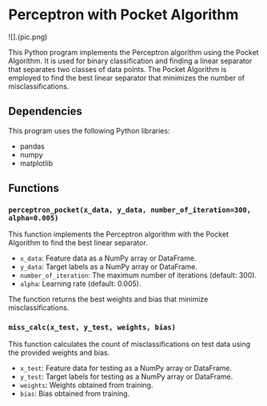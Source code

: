 # Perceptron with Pocket Algorithm

![].(pic.png)

This Python program implements the Perceptron algorithm using the Pocket Algorithm. It is used for binary classification and finding a linear separator that separates two classes of data points. The Pocket Algorithm is employed to find the best linear separator that minimizes the number of misclassifications.

## Dependencies

This program uses the following Python libraries:

- pandas
- numpy
- matplotlib

## Functions

### `perceptron_pocket(x_data, y_data, number_of_iteration=300, alpha=0.005)`

This function implements the Perceptron algorithm with the Pocket Algorithm to find the best linear separator.

- `x_data`: Feature data as a NumPy array or DataFrame.
- `y_data`: Target labels as a NumPy array or DataFrame.
- `number_of_iteration`: The maximum number of iterations (default: 300).
- `alpha`: Learning rate (default: 0.005).

The function returns the best weights and bias that minimize misclassifications.

### `miss_calc(x_test, y_test, weights, bias)`

This function calculates the count of misclassifications on test data using the provided weights and bias.

- `x_test`: Feature data for testing as a NumPy array or DataFrame.
- `y_test`: Target labels for testing as a NumPy array or DataFrame.
- `weights`: Weights obtained from training.
- `bias`: Bias obtained from training.
